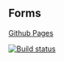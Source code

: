 ## Forms

[Github Pages](https://goldboy1001.github.io/ahj-form/ "Link")

[![Build status](https://ci.appveyor.com/api/projects/status/bkslxf347hk5l998?svg=true)](https://ci.appveyor.com/project/GoldBoy1001/ahj-form)

